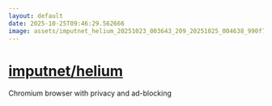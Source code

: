 ```yaml
---
layout: default
date: 2025-10-25T09:46:29.562666
image: assets/imputnet_helium_20251023_003643_209_20251025_004638_990f71--20251025T024716097--cropped.png
---
```


# [imputnet/helium](https://github.com/imputnet/helium/)

Chromium browser with privacy and ad-blocking
